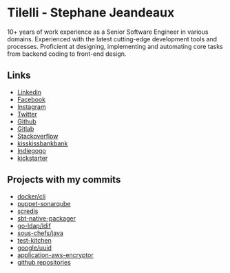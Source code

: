 # Tilelli - Stephane Jeandeaux

10+ years of work experience as a Senior Software Engineer in various domains.
Experienced with the latest cutting-edge development tools and processes.
Proficient at designing, implementing and automating core tasks from backend coding to front-end design.

## Links

- [Linkedin](https://www.linkedin.com/in/stephanejeandeaux)
- [Facebook](https://www.facebook.com/stephane.jeandeaux)
- [Instagram](https://www.instagram.com/stephanejeandeaux/)
- [Twitter](https://twitter.com/sjeandea)
- [Github](https://github.com/sjeandeaux/)
- [Gitlab](https://gitlab.com/stephane-jeandeaux)
- [Stackoverflow](https://stackoverflow.com/users/4198317/st%C3%A9phane-jeandeaux)
- [kisskissbankbank](https://www.kisskissbankbank.com/fr/users/stephane_jeandeaux)
- [Indiegogo](https://www.indiegogo.com/individuals/4350767)
- [kickstarter](https://www.kickstarter.com/profile/sjeandeaux)

## Projects with my commits

- [docker/cli](https://github.com/docker/cli)
- [puppet-sonarqube](https://github.com/maestrodev/puppet-sonarqube)
- [scredis](https://github.com/Livestream/scredis)
- [sbt-native-packager](https://github.com/sbt/sbt-native-packager)
- [go-ldap/ldif](https://github.com/go-ldap/ldif)
- [sous-chefs/java](https://github.com/sous-chefs/java)
- [test-kitchen](https://github.com/test-kitchen/test-kitchen)
- [google/uuid](https://github.com/google/uuid)
- [application-aws-encryptor](https://bitbucket.org/fxadmin/fxinnovation-common-application-aws-encryptor/src/master/)
- [github repositories](https://github.com/sjeandeaux?utf8=%E2%9C%93&tab=repositories&q=&type=source&language=)
